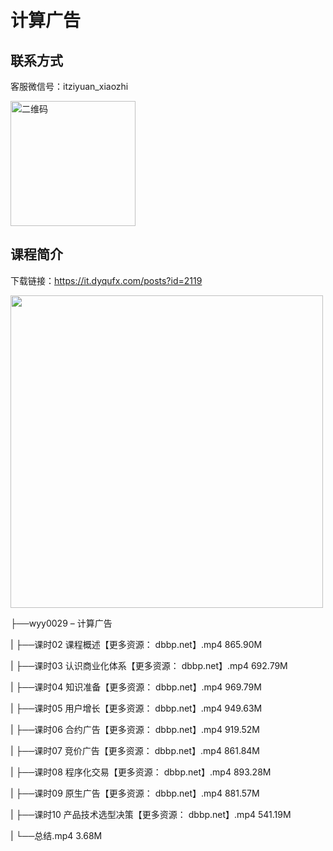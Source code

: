 # 计算广告

## 联系方式

客服微信号：itziyuan_xiaozhi

<img src="https://ziyuanyun.oss-cn-guangzhou.aliyuncs.com/common/20240614073449/666b82192834a.jpg" width="200" height="200" alt="二维码">

## 课程简介

下载链接：https://it.dyqufx.com/posts?id=2119

<img src="https://ziyuanyun.oss-cn-guangzhou.aliyuncs.com/yun/20240515183653/664490454ba91.jpg" width="500" alt="">

  ├──wyy0029 &#8211; 计算广告

 | ├──课时02 课程概述【更多资源： dbbp.net】.mp4 865.90M

 | ├──课时03 认识商业化体系【更多资源： dbbp.net】.mp4 692.79M

 | ├──课时04 知识准备【更多资源： dbbp.net】.mp4 969.79M

 | ├──课时05 用户增长【更多资源： dbbp.net】.mp4 949.63M

 | ├──课时06 合约广告【更多资源： dbbp.net】.mp4 919.52M

 | ├──课时07 竞价广告【更多资源： dbbp.net】.mp4 861.84M

 | ├──课时08 程序化交易【更多资源： dbbp.net】.mp4 893.28M

 | ├──课时09 原生广告【更多资源： dbbp.net】.mp4 881.57M

 | ├──课时10 产品技术选型决策【更多资源： dbbp.net】.mp4 541.19M

 | └──总结.mp4 3.68M

  